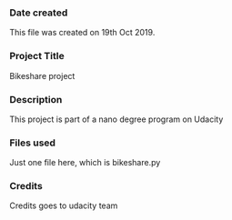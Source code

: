 ### Date created
This file was created on 19th Oct 2019.

### Project Title
Bikeshare project

### Description
This project is part of a nano degree program on Udacity

### Files used
Just one file here, which is bikeshare.py

### Credits
Credits goes to udacity team

